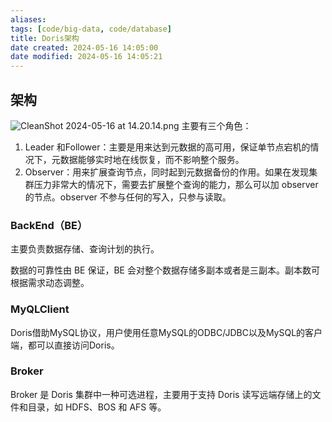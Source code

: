 ```yaml
---
aliases: 
tags: [code/big-data, code/database]
title: Doris架构
date created: 2024-05-16 14:05:00
date modified: 2024-05-16 14:05:21
---
```

## 架构
![CleanShot 2024-05-16 at 14.20.14.png](https://typora-tes.oss-cn-shanghai.aliyuncs.com/picgo/CleanShot%202024-05-16%20at%2014.20.14.png)
主要有三个角色：
1. Leader 和Follower：主要是用来达到元数据的高可用，保证单节点宕机的情况下，元数据能够实时地在线恢复，而不影响整个服务。
2. Observer：用来扩展查询节点，同时起到元数据备份的作用。如果在发现集群压力非常大的情况下，需要去扩展整个查询的能力，那么可以加 observer 的节点。observer 不参与任何的写入，只参与读取。

### BackEnd（BE）
主要负责数据存储、查询计划的执行。

数据的可靠性由 BE 保证，BE 会对整个数据存储多副本或者是三副本。副本数可根据需求动态调整。

### MyQLClient
Doris借助MySQL协议，用户使用任意MySQL的ODBC/JDBC以及MySQL的客户端，都可以直接访问Doris。

### Broker
Broker 是 Doris 集群中一种可选进程，主要用于支持 Doris 读写远端存储上的文件和目录，如 HDFS、BOS 和 AFS 等。